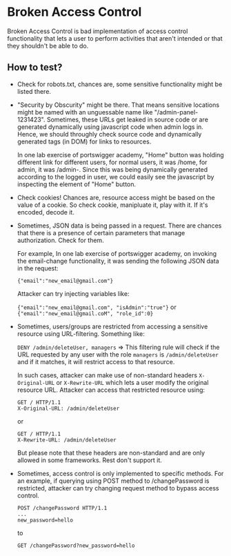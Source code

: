 # Broken Access Control
Broken Access Control is bad implementation of access control functionality that lets a user to perform activities that aren't intended or that they shouldn't be able to do.

## How to test?
* Check for robots.txt, chances are, some sensitive functionality might be listed there.

* "Security by Obscurity" might be there. That means sensitive locations might be named with an unguessable name like "/admin-panel-1231423". Sometimes, these URLs get leaked in source code or are generated dynamically using javascript code when admin logs in. Hence, we should throughly check source code and dynamically generated tags (in DOM) for links to resources. 
  
  In one lab exercise of portswigger academy, "Home" button was holding different link for different users, for normal users, it was /home, for admin, it was /admin-<something>. Since this was being dynamically generated according to the logged in user, we could easily see the javascript by inspecting the element of "Home" button.

* Check cookies! Chances are, resource access might be based on the value of a cookie. So check cookie, manipluate it, play with it. If it's encoded, decode it.

* Sometimes, JSON data is being passed in a request. There are chances that there is a presence of certain parameters that manage authorization. Check for them.

  For example, In one lab exercise of portswigger academy, on invoking the email-change functionality, it was sending the following JSON data in the request:

  ```{"email":"new_email@gmail.com"}```

  Attacker can try injecting variables like:

  ```{"email":"new_email@gmail.com", "isAdmin":"true"}``` or ```{"email":"new_email@gmail.coM", "role_id":0}```
  
* Sometimes, users/groups are restricted from accessing a sensitive resource using URL-filtering. Something like:
  
  ```DENY /admin/deleteUser, managers``` => This filtering rule will check if the URL requested by any user with the role ```managers``` is ```/admin/deleteUser``` and if it matches, it will restrict access to that resource.
    
  In such cases, attacker can make use of non-standard headers ```X-Original-URL``` or ```X-Rewrite-URL``` which lets a user modify the original resource URL. Attacker can access that restricted resource using:
    
  ```
  GET / HTTP/1.1
  X-Original-URL: /admin/deleteUser
  ```
    
  or
    
  ```
  GET / HTTP/1.1
  X-Rewrite-URL: /admin/deleteUser
  ```
    
  But please note that these headers are non-standard and are only allowed in some frameworks. Rest don't support it.

* Sometimes, access control is only implemented to specific methods. For an example, if querying using POST method to /changePassword is restricted, attacker can try changing request method to bypass access control.

  ```
  POST /changePassword HTTP/1.1
  ...
  new_password=hello
  ```
  
  to
  
  ```
  GET /changePassword?new_password=hello
  ```
  
  
